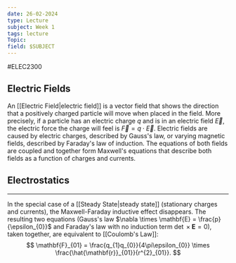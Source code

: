```yaml
---
date: 26-02-2024
type: Lecture
subject: Week 1
tags: lecture
Topic:
field: $SUBJECT
---
```

#ELEC2300

## Electric Fields

An [[Electric Field|electric field]] is a vector field that shows the direction that a positively charged particle will move when placed in the field. More precisely, if a particle has an electric charge $q$ and is in an electric field $\vec{E}$, the electric force the charge will feel is $\vec{F}=q \cdot \vec{E}$.
Electric fields are caused by electric charges, described by Gauss's law, or varying magnetic fields, described by Faraday's law of induction. The equations of both fields are coupled and together form Maxwell's equations that describe both fields as a function of charges and currents.

## Electrostatics
---
In the special case of a [[Steady State|steady state]] (stationary charges and currents), the Maxwell-Faraday inductive effect disappears. The resulting two equations (Gauss's law $\nabla \times \mathbf{E} = \frac{p}{\epsilon_{0}}$ and Faraday's law with no induction term $\det \times \mathbf{E} = 0$), taken together, are equivalent to [[Coulomb's Law]]:
$$
\mathbf{F}_{01} = \frac{q_{1}q_{0}}{4\pi\epsilon_{0}} \times \frac{\hat{\mathbf{r}}_{01}}{r^{2}_{01}}.
$$

